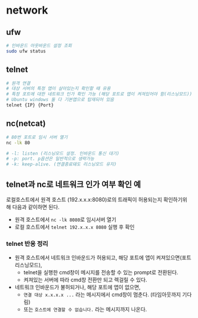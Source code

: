 # network

## ufw

```sh
# 인바운드 아웃바운드 설정 조회
sudo ufw status
```

## telnet

```sh
# 원격 연결
# 대상 서버의 특정 앱이 살아있는지 확인할 때 유용
# 특정 포트에 대한 네트워크 인가 확인 가능 (해당 포트로 앱이 켜져있어야 함(리스닝모드))
# Ubuntu windows 둘 다 기본앱으로 탑재되어 있음
telnet {IP} {Port}
```

## nc(netcat)

```sh
# 80번 포트로 임시 서버 열기
nc -lk 80

# -l: listen (리스닝모드 설정. 인바운드 통신 대기)
# -p: port. p옵션은 일반적으로 생략가능
# -k: keep-alive. (연결종료돼도 리스닝모드 유지)
```

## telnet과 nc로 네트워크 인가 여부 확인 예

로컬호스트에서 원격 호스트 (192.x.x.x:8080)로의 트래픽이 허용되는지 확인하기위해 다음과 같이하면 된다.

- 원격 호스트에서 `nc -lk 8080`로 임시서버 열기
- 로컬 호스트에서 `telnet 192.x.x.x 8080` 실행 후 확인

### telnet 반응 정리

- 원격 호스트에서 네트워크 인바운드가 허용되고, 해당 포트에 앱이 켜져있으면(포트 리스닝모드),
  - telnet을 실행한 cmd창이 메시지를 전송할 수 있는 prompt로 전환된다.
  - 켜져있는 서버에 따라 cmd창 전환만 되고 렉걸릴 수 있다.
- 네트워크 인바운드가 불허되거나, 해당 포트에 앱이 없으면,
  - `연결 대상 x.x.x.x ...` 라는 메시지에서 cmd창이 멈춘다. (타임아웃까지 기다림)
  - 또는 `호스트에 연결할 수 없습니다.` 라는 메시지까지 나온다.
